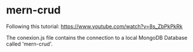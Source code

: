 # mern-crud
Following this tutorial: https://www.youtube.com/watch?v=8s_ZbPkPkRk

The conexion.js file contains the connection to a local MongoDB Database called 'mern-crud'.
